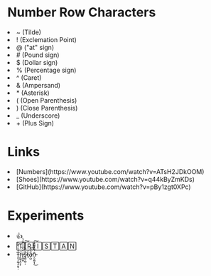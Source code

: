  # Number Row Characters
<li>~ (Tilde)</li>
<li>! (Exclemation Point)</li>
<li>@ ("at" sign)</li>
<li># (Pound sign)</li>
<li>$ (Dollar sign)</li>
<li>% (Percentage sign)</li>
<li>^ (Caret)</li>
<li>& (Ampersand)</li>
<li>* (Asterisk)</li>
<li>( (Open Parenthesis)</li>
<li>) (Close Parenthesis)</li>
<li>_ (Underscore)</li>
<li>+ (Plus Sign)</li>

# Links
<li> [Numbers](https://www.youtube.com/watch?v=ATsH2JDkOOM)</li>
<li> [Shoes](https://www.youtube.com/watch?v=q44kByZmKDs)</li>
<li> [GitHub](https://www.youtube.com/watch?v=pBy1zgt0XPc)</li>

 # Experiments
<li>👍</li>
<li>🅃🅁🄸🅂🅃🄰🄽</li>
<li>T̵̨̢͕͚͉̟͈̟̣̒̾͗̂̃̏r̴̭͚̜̘̫̝̦̓í̵̢̼̰̥̓̀͆̍͗͊̈́̍͘ş̴͇̣̪̠̩̊̏̋̔́͛̋͘͠t̶͉́a̷̩̺̋͗͂͠ñ̵̨̮̫̰͙̩̇͂̈́͌̑͐͜͠</li>
